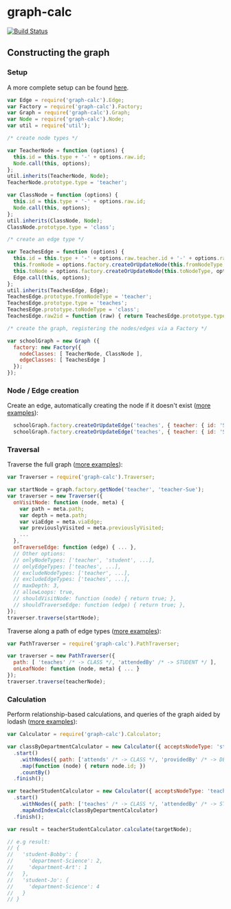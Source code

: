 # graph-calc

[![Build Status](https://travis-ci.org/electronifie/graph-calc.svg?branch=master)](https://travis-ci.org/electronifie/graph-calc)

## Constructing the graph

### Setup

A more complete setup can be found [here](https://github.com/electronifie/graph-calc/blob/13a808c4270b641ee8fb50e5c6e9961b62f5ffbd/test/_SchoolGraph.js#L124-L124).

```javascript
var Edge = require('graph-calc').Edge;
var Factory = require('graph-calc').Factory;
var Graph = require('graph-calc').Graph;
var Node = require('graph-calc').Node;
var util = require('util');

/* create node types */

var TeacherNode = function (options) {
  this.id = this.type + '-' + options.raw.id;
  Node.call(this, options);
};
util.inherits(TeacherNode, Node);
TeacherNode.prototype.type = 'teacher';

var ClassNode = function (options) {
  this.id = this.type + '-' + options.raw.id;
  Node.call(this, options);
};
util.inherits(ClassNode, Node);
ClassNode.prototype.type = 'class';

/* create an edge type */

var TeachesEdge = function (options) {
  this.id = this.type + '-' + options.raw.teacher.id + '-' + options.raw.class.id;
  this.fromNode = options.factory.createOrUpdateNode(this.fromNodeType, options.raw.teacher);
  this.toNode = options.factory.createOrUpdateNode(this.toNodeType, options.raw.class);
  Edge.call(this, options);
};
util.inherits(TeachesEdge, Edge);
TeachesEdge.prototype.fromNodeType = 'teacher';
TeachesEdge.prototype.type = 'teaches';
TeachesEdge.prototype.toNodeType = 'class';
TeachesEdge.raw2id = function (raw) { return TeachesEdge.prototype.type + '-' + raw.teacher.id + '-' + raw.class.id };

/* create the graph, registering the nodes/edges via a Factory */

var schoolGraph = new Graph ({
  factory: new Factory({
    nodeClasses: [ TeacherNode, ClassNode ],
    edgeClasses: [ TeachesEdge ]
  });
});

```

### Node / Edge creation

Create an edge, automatically creating the node if it doesn't exist ([more examples](https://github.com/electronifie/graph-calc/blob/master/test/1_graph.js)):

```javascript
  schoolGraph.factory.createOrUpdateEdge('teaches', { teacher: { id: 'Sue' }, class: { id: 'Chemistry' } });
  schoolGraph.factory.createOrUpdateEdge('teaches', { teacher: { id: 'Sue' }, class: { id: 'Physics' } });
```

### Traversal

Traverse the full graph ([more examples](https://github.com/electronifie/graph-calc/blob/master/test/6_traverser.js)):

```javascript
var Traverser = require('graph-calc').Traverser;

var startNode = graph.factory.getNode('teacher', 'teacher-Sue');
var traverser = new Traverser({
  onVisitNode: function (node, meta) {
    var path = meta.path;
    var depth = meta.path;
    var viaEdge = meta.viaEdge;
    var previouslyVisited = meta.previouslyVisited;
    ...
  },
  onTraverseEdge: function (edge) { ... },
  // Other options:
  // onlyNodeTypes: ['teacher', 'student', ...],
  // onlyEdgeTypes: ['teaches', ...],
  // excludeNodeTypes: ['teacher', ...],
  // excludeEdgeTypes: ['teaches', ...],
  // maxDepth: 3,
  // allowLoops: true,
  // shouldVisitNode: function (node) { return true; },
  // shouldTraverseEdge: function (edge) { return true; },
});
traverser.traverse(startNode);
```

Traverse along a path of edge types ([more examples](https://github.com/electronifie/graph-calc/blob/master/test/7_pathTraverser.js)):

```javascript
var PathTraverser = require('graph-calc').PathTraverser;

var traverser = new PathTraverser({
  path: [ 'teaches' /* -> CLASS */, 'attendedBy' /* -> STUDENT */ ],
  onLeafNode: function (node, meta) { ... }
});
traverser.traverse(teacherNode);
```

### Calculation

Perform relationship-based calculations, and queries of the graph aided by lodash ([more examples](https://github.com/electronifie/graph-calc/blob/master/test/8_calculator.js)):

```javascript
var Calculator = require('graph-calc').Calculator;

var classByDepartmentCalculator = new Calculator({ acceptsNodeType: 'student' })
  .start()
    .withNodes({ path: ['attends' /* -> CLASS */, 'providedBy' /* -> DEPARTMENT */], revisitNodes: true })
    .map(function (node) { return node.id; })
    .countBy()
  .finish();

var teacherStudentCalculator = new Calculator({ acceptsNodeType: 'teacher' })
  .start()
    .withNodes({ path: ['teaches' /* -> CLASS */, 'attendedBy' /* -> STUDENT */], revisitNodes: false })
    .mapAndIndexCalc(classByDepartmentCalculator)
  .finish();

var result = teacherStudentCalculator.calculate(targetNode);

// e.g result:
// {
//   'student-Bobby': {
//     'department-Science': 2,
//     'department-Art': 1
//   },
//   'student-Jo': {
//     'department-Science': 4
//   }
// }
```

